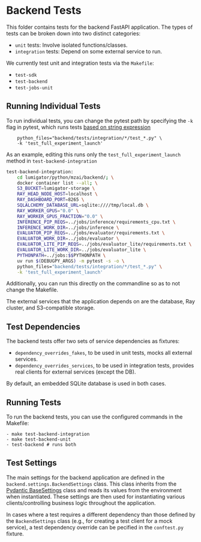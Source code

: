 # Backend Tests

This folder contains tests for the backend FastAPI application. The types of tests can be broken
down into two distinct categories:

- `unit` tests: Involve isolated functions/classes.
- `integration` tests: Depend on some external service to run.


We currently test unit and integration tests via the `Makefile`:
- `test-sdk`
- `test-backend`
- `test-jobs-unit`

## Running Individual Tests
To run individual tests, you can change the pytest path by specifying the `-k` flag in pytest, which runs tests [based on string expression](https://docs.pytest.org/en/6.2.x/usage.html#specifying-tests-selecting-tests)

```uv run $(DEBUGPY_ARGS) -m pytest -s -o \
	python_files="backend/tests/integration/*/test_*.py" \
	-k 'test_full_experiment_launch'
```

As an example, editing this runs only the `test_full_experiment_launch` method in `test-backend-integration`
```sh
test-backend-integration:
	cd lumigator/python/mzai/backend/; \
	docker container list --all; \
	S3_BUCKET=lumigator-storage \
	RAY_HEAD_NODE_HOST=localhost \
	RAY_DASHBOARD_PORT=8265 \
	SQLALCHEMY_DATABASE_URL=sqlite:////tmp/local.db \
	RAY_WORKER_GPUS="0.0" \
	RAY_WORKER_GPUS_FRACTION="0.0" \
	INFERENCE_PIP_REQS=../jobs/inference/requirements_cpu.txt \
	INFERENCE_WORK_DIR=../jobs/inference \
	EVALUATOR_PIP_REQS=../jobs/evaluator/requirements.txt \
	EVALUATOR_WORK_DIR=../jobs/evaluator \
	EVALUATOR_LITE_PIP_REQS=../jobs/evaluator_lite/requirements.txt \
	EVALUATOR_LITE_WORK_DIR=../jobs/evaluator_lite \
	PYTHONPATH=../jobs:$$PYTHONPATH \
	uv run $(DEBUGPY_ARGS) -m pytest -s -o \
	python_files="backend/tests/integration/*/test_*.py" \
	-k 'test_full_experiment_launch'
```

Additionally, you can run this directly on the commandline so as to not change the Makefile.

The external services that the application depends on are the database, Ray cluster, and S3-compatible storage.

## Test Dependencies

The backend tests offer two sets of service dependencies as fixtures:

* `dependency_overrides_fakes`, to be used in unit tests, mocks all external services.
* `dependency_overrides_services`, to be used in integration tests, provides real clients for external services (except the DB).

By default, an embedded SQLite database is used in both cases.

## Running Tests

To run the backend tests, you can use the configured commands in the Makefile:

```
- make test-backend-integration
- make test-backend-unit
- test-backend # runs both
```

## Test Settings

The main settings for the backend application are defined in the `backend.settings.BackendSettings`
class. This class inherits from the
[Pydantic BaseSettings](https://docs.pydantic.dev/latest/concepts/pydantic_settings/)
class and reads its values from the environment when instantiated. These settings are then used for
instantiating various clients/controlling business logic throughout the application.

In cases where a test requires a different dependency than those defined by the `BackendSettings`
class (e.g., for creating a test client for a mock service), a test dependency override can be
pecified in the `conftest.py` fixture.
